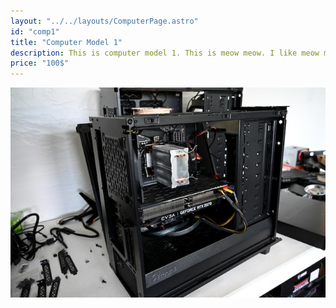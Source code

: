 ```yaml
---
layout: "../../layouts/ComputerPage.astro"
id: "comp1"
title: "Computer Model 1"
description: This is computer model 1. This is meow meow. I like meow meow. This is a good computer for stuff.
price: "100$"
---
```


![comp1](/src/images/showcase/comp1.jpg)
